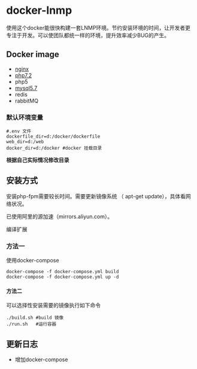 # docker-lnmp

使用这个docker能很快构建一套LNMP环境。节约安装环境的时间，让开发者更专注于开发。可以使团队都统一样的环境，提升效率减少BUG的产生。



##  Docker image

- [nginx](https://github.com/wxxiong6/docker-lnmp/blob/master/nginx/README.md) 
- [php7.2](https://github.com/wxxiong6/docker-lnmp/blob/master/php7.2/README.md) 
- php5
- [mysql5.7](https://github.com/wxxiong6/docker-lnmp/blob/master/mysql/README.md) 
- redis 
- rabbitMQ



### 默认环境变量

```shell
#.env 文件
dockerfile_dir=d:/docker/dockerfile 
web_dir=d:/web              
docker_dir=d:/docker #docker 挂载目录
```

**根据自己实际情况修改目录**

## 安装方式

安装php-fpm需要较长时间。需要更新镜像系统 （ apt-get update），具体看网络状况。

已使用阿里的源加速（mirrors.aliyun.com）。

编译扩展





### 方法一

使用docker-compose

```shell
docker-compose -f docker-compose.yml build
docker-compose -f docker-compose.yml up -d
```

#### 方法二

可以选择性安装需要的镜像执行如下命令

```shell
./build.sh #build 镜像
./run.sh   #运行容器
```



## 更新日志

- 增加docker-compose